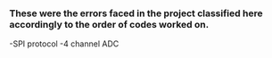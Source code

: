 ### These were the errors faced in the project classified here accordingly to the order of codes worked on.
-SPI protocol 
-4 channel ADC 
